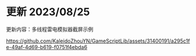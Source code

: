 # 更新 2023/08/25
更新内容：多线程雷电模拟器截屏示例

https://github.com/KaleidoZhouYN/GameScriptLib/assets/31400191/a295c1fe-49af-4d69-b619-f0751f4ebda6
